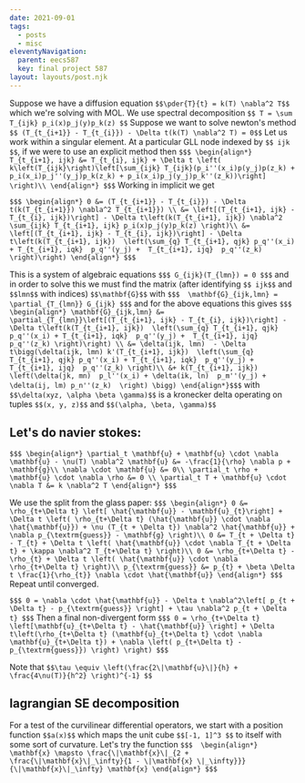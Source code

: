 ```yaml
---
date: 2021-09-01
tags:
  - posts
  - misc
eleventyNavigation:
  parent: eecs587
  key: final project 587
layout: layouts/post.njk
---
```



Suppose we have a diffusion equation
`$$\pder{T}{t} = k(T) \nabla^2 T$$`
which we're solving with MOL. We use spectral decomposition
`$$ T = \sum T_{ijk} p_i(x)p_j(y)p_k(z) $$`
Suppose we want to solve newton's method 
`$$ (T_{t_{i+1}} - T_{t_{i}}) - \Delta t(k(T) \nabla^2 T) = 0$$`
Let us work within a singular element. 
At a particular GLL node indexed by `$$ ijk $$`, if we 
were to use an explicit method then
`$$$
\begin{align*}
 T_{t_{i+1}, ijk} &= T_{t_{i}, ijk} + \Delta t \left( k\left(T_{ijk}\right)\left[\sum_{ijk} T_{ijk}(p_i''(x_i)p(y_j)p(z_k) + p_i(x_i)p_j''(y_j)p_k(z_k) + p_i(x_i)p_j(y_j)p_k''(z_k))\right] \right)\\
\end{align*}
$$$`
Working in implicit we get

`$$$
\begin{align*}
   0 &= (T_{t_{i+1}} - T_{t_{i}}) - \Delta t(k(T_{t_{i+1}}) \nabla^2 T_{t_{i+1}}) \\
   &= \left[(T_{t_{i+1}, ijk} - T_{t_{i}, ijk})\right] - \Delta t\left(k(T_{t_{i+1}, ijk}) \nabla^2 \sum_{ijk} T_{t_{i+1}, ijk} p_i(x)p_j(y)p_k(z) \right)\\
   &= \left[(T_{t_{i+1}, ijk} - T_{t_{i}, ijk})\right] - \Delta t\left(k(T_{t_{i+1}, ijk})  \left(\sum_{q} T_{t_{i+1}, qjk} p_q''(x_i) + T_{t_{i+1}, iqk}  p_q''(y_j) +  T_{t_{i+1}, ijq}  p_q''(z_k) \right)\right)
\end{align*}
$$$`

This is a system of algebraic equations 
`$$$
 G_{ijk}(T_{lmn}) = 0
$$$`
and in order to solve this we must find the matrix (after identifying `$$ ijk$$` and `$$lmn$$` with indices)
`$$\mathbf{G}$$` with
`$$$ 
\mathbf{G}_{ijk,lmn} = \partial_{T_{lmn}} G_{ijk}
$$$`
and for the above equations this gives
`$$$ 
\begin{align*}
  \mathbf{G}_{ijk,lmn} &= \partial_{T_{lmn}}\left[(T_{t_{i+1}, ijk} - T_{t_{i}, ijk})\right] - \Delta t\left(k(T_{t_{i+1}, ijk})  \left(\sum_{q} T_{t_{i+1}, qjk} p_q''(x_i) + T_{t_{i+1}, iqk}  p_q''(y_j) +  T_{t_{i+1}, ijq}  p_q''(z_k) \right)\right) \\
  &= \delta(ijk, lmn)  - \Delta t\bigg(\delta(ijk, lmn) k'(T_{t_{i+1}, ijk})  \left(\sum_{q} T_{t_{i+1}, qjk} p_q''(x_i) + T_{t_{i+1}, iqk}  p_q''(y_j) +  T_{t_{i+1}, ijq}  p_q''(z_k) \right)\\
  &+ k(T_{t_{i+1}, ijk}) \left(\delta(jk, mn)  p_l''(x_i) + \delta(ik, ln)  p_m''(y_j) + \delta(ij, lm) p_n''(z_k)  \right) \bigg)
\end{align*}$$$`
with `$$\delta(xyz, \alpha \beta \gamma)$$` is a kronecker delta operating on tuples `$$(x, y, z)$$` and `$$(\alpha, \beta, \gamma)$$`

## Let's do navier stokes:

`$$$
\begin{align*}
  \partial_t \mathbf{u} + \mathbf{u} \cdot \nabla \mathbf{u} - \nu(T) \nabla^2 \mathbf{u} &= -\frac{1}{\rho} \nabla p + \mathbf{g}\\
  \nabla \cdot \mathbf{u} &= 0\\
  \partial_t \rho + \mathbf{u} \cdot \nabla \rho &= 0 \\
  \partial_t T + \mathbf{u} \cdot \nabla T &= k \nabla^2 T
\end{align*}
$$$`

We use the split from the glass paper:
`$$$
\begin{align*}
0 &= \rho_{t+\Delta t} \left[ \hat{\mathbf{u}} - \mathbf{u}_{t}\right] + \Delta t \left( \rho_{t+\Delta t} (\hat{\mathbf{u}} \cdot \nabla \hat{\mathbf{u}}) + \nu (T_{t + \Delta t}) \nabla^2 \hat{\mathbf{u}} + \nabla p_{\textrm{guess}} - \mathbf{g} \right)\\
0 &= T_{t + \Delta t} - T_{t} + \Delta t \left( \hat{\mathbf{u}} \cdot \nabla T_{t + \Delta t} + \kappa \nabla^2 T_{t+\Delta t} \right)\\
0 &= \rho_{t+\Delta t} - \rho_{t} + \Delta t \left( \hat{\mathbf{u}} \cdot \nabla \rho_{t+\Delta t} \right)\\
p_{\textrm{guess}} &= p_{t} + \beta \Delta t \frac{1}{\rho_{t}} \nabla \cdot \hat{\mathbf{u}}
\end{align*}
$$$`
Repeat until converged.

`$$$
0 = \nabla \cdot \hat{\mathbf{u}} - \Delta t \nabla^2\left[ p_{t + \Delta t} - p_{\textrm{guess}} \right] + \tau \nabla^2 p_{t + \Delta t}
$$$`
Then a final non-divergent form
`$$$
0 = \rho_{t+\Delta t} \left[\mathbf{u}_{t+\Delta t} - \hat{\mathbf{u}} \right] + \Delta t\left(\rho_{t+\Delta t} (\mathbf{u}_{t+\Delta t} \cdot \nabla \mathbf{u}_{t+\Delta t}) + \nabla \left( p_{t+\Delta t} - p_{\textrm{guess}}) \right) \right)
$$$`

Note that `$$\tau \equiv \left(\frac{2\|\mathbf{u}\|}{h} + \frac{4\nu(T)}{h^2} \right)^{-1} $$`


## lagrangian SE decomposition
For a test of the curvilinear differential operators, we start with a position function `$$a(x)$$` which maps the unit cube `$$[-1, 1]^3 $$` to itself
with some sort of curvature. Let's try the function
`$$$ 
\begin{align*}
\mathbf{x} \mapsto \frac{\|\mathbf{x}\|_{2 + \frac{\|\mathbf{x}\|_\infty}{1 - \|\mathbf{x} \|_\infty}}}{\|\mathbf{x}\|_\infty} \mathbf{x}
\end{align*}
$$$`



